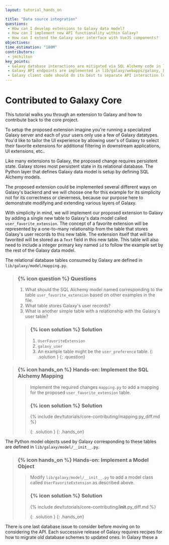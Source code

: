 ```yaml
---
layout: tutorial_hands_on

title: "Data source integration"
questions:
 - How can I develop extensions to Galaxy data model?
 - How can I implement new API functionality within Galaxy?
 - How can I extend the Galaxy user interface with VueJS components?
objectives:
time_estimation: "180M"
contributors:
 - jmchilton
key_points:
 - Galaxy database interactions are mitigated via SQL Alchemy code in lib/galaxy/model.
 - Galaxy API endpoints are implemented in lib/galaxy/webapps/galaxy, but generally defer to application logic in lib/galaxy/managers. 
 - Galaxy client code should do its best to separate API interaction logic from display components.
---
```


# Contributed to Galaxy Core 

This tutorial walks you through an extension to Galaxy and how to contribute back to the core project.

To setup the proposed extension imagine you're running a specialized Galaxy server and each of your users only use a few of Galaxy datatypes. You'd like to tailor the UI experience by allowing user's of Galaxy to select their favorite extensions for additional filtering in downstream applications, UI extensions, etc..

Like many extensions to Galaxy, the proposed change requires persistent state. Galaxy stores most persistent state in its relational database. The Python layer that defines Galaxy data model is setup by defining SQL Alchemy models.

The proposed extension could be implemented several different ways on Galaxy's backend and we will choose one for this example for its simplicity not for its correctness or cleverness, because our purpose here to demonstrate modifying and extending various layers of Galaxy.

With simplicity in mind, we will implement our proposed extension to Galaxy by adding a single new table to Galaxy's data model called ``user_favorite_extension``. The concept of a favorite extension will be represented by a one-to-many relationship from the table that stores Galaxy's user records to this new table. The extension itself that will be favorited will be stored as a ``Text`` field in this new table. This table will also need to include a integer primary key named ``id`` to follow the example set by the rest of the Galaxy data model.

The relational database tables consumed by Galaxy are defined in ``lib/galaxy/model/mapping.py``.

> ### {% icon question %} Questions
>
> 1. What should the SQL Alchemy model named corresponding to the table ``user_favorite_extension`` based on other examples in the file.
> 2. What table stores Galaxy's user records?
> 2. What is another simple table with a relationship with the Galaxy's user table?
>
> > ### {% icon solution %} Solution
> > 1. ``UserFavoriteExtension`` 
> > 2. ``galaxy_user``
> > 3. An example table might be the ``user_preference`` table.
> >  {: .solution }
{: .question}


> ### {% icon hands_on %} Hands-on: Implement the SQL Alchemy Mapping
>    > Implement the required changes ``mapping.py`` to add a mapping for
>    > the proposed ``user_favorite_extension`` table.
>    >
>    > ### {% icon solution %} Solution
>    >
>    > {% include dev/tutorials/core-contributing/mapping.py_diff.md %}
>    >
>    > {: .solution }
{: .hands_on}


The Python model objects used by Galaxy corresponding to these tables are
defined in ``lib/galaxy/model/__init__.py``.

> ### {% icon hands_on %} Hands-on: Implement a Model Object
>    > Modify ``lib/galaxy/model/__init__.py`` to add a model class
>    > called ``UserFavoriteExtension`` as described above.
>    >
>    > ### {% icon solution %} Solution
>    >
>    > {% include dev/tutorials/core-contributing/__init__.py_diff.md %}
>    >
>    > {: .solution }
{: .hands_on}

There is one last database issue to consider before moving on to considering the API.
Each successive release of Galaxy requires recipes for how to migrate old database schemes
to updated ones. In Galaxy these a
